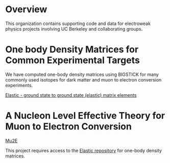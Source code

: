 
# Overview  

This organization contains supporting code and data for electroweak physics projects involving UC Berkeley and collaborating groups.

# One body Density Matrices for Common Experimental Targets  

We have computed one-body density matrices using BIGSTICK for many commonly used isotopes for
dark matter and muon to electron conversion experiments.

[Elastic - ground state to ground state (elastic) matrix elements](https://github.com/Berkeley-Electroweak-Physics/Elastic)

# A Nucleon Level Effective Theory for Muon to Electron Conversion  

[Mu2E](https://github.com/Berkeley-Electroweak-Physics/Mu2e)  

This project requires access to the [Elastic repository](https://github.com/Berkeley-Electroweak-Physics/Elastic) for one-body density matrices.


